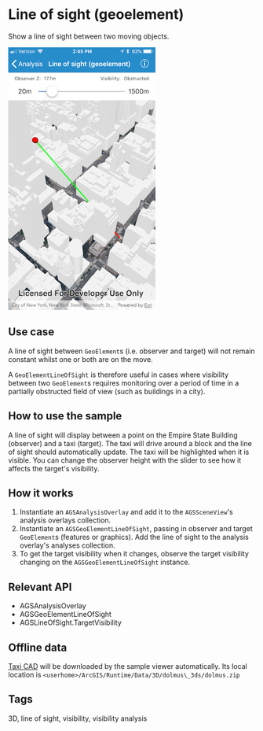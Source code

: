 # Line of sight (geoelement)

Show a line of sight between two moving objects.

![Line of sight (geoelement)](line-of-sight-geoelement.png)

## Use case

A line of sight between `GeoElement`s (i.e. observer and target) will not remain constant whilst one or both are on the move.

A `GeoElementLineOfSight` is therefore useful in cases where visibility between two `GeoElement`s requires monitoring over a period of time in a partially obstructed field of view
(such as buildings in a city).

## How to use the sample

A line of sight will display between a point on the Empire State Building (observer) and a taxi (target).
The taxi will drive around a block and the line of sight should automatically update.
The taxi will be highlighted when it is visible. You can change the observer height with the slider to see how it affects the target's visibility.

## How it works

1. Instantiate an `AGSAnalysisOverlay` and add it to the `AGSSceneView`'s analysis overlays collection.
2. Instantiate an `AGSGeoElementLineOfSight`, passing in observer and target `GeoElement`s (features or graphics). Add the line of sight to the analysis overlay's analyses collection.
3. To get the target visibility when it changes, observe the target visibility changing on the `AGSGeoElementLineOfSight` instance.

## Relevant API

* AGSAnalysisOverlay
* AGSGeoElementLineOfSight
* AGSLineOfSight.TargetVisibility

## Offline data

[Taxi CAD](https://www.arcgis.com/home/item.html?id=3af5cfec0fd24dac8d88aea679027cb9) will be downloaded by the sample viewer automatically. Its local location is `<userhome>/ArcGIS/Runtime/Data/3D/dolmus\_3ds/dolmus.zip`

## Tags

3D, line of sight, visibility, visibility analysis
